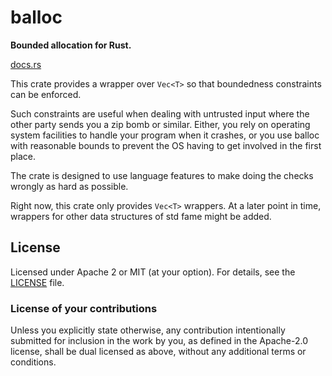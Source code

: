 # balloc

**Bounded allocation for Rust.**

[docs.rs](https://docs.rs/balloc)

This crate provides a wrapper over `Vec<T>` so that boundedness constraints can be enforced.

Such constraints are useful when dealing with untrusted input where the other party
sends you a zip bomb or similar. Either, you rely on operating system facilities to
handle your program when it crashes, or you use balloc with reasonable bounds to
prevent the OS having to get involved in the first place.

The crate is designed to use language features to make doing the checks wrongly
as hard as possible.

Right now, this crate only provides `Vec<T>` wrappers.
At a later point in time, wrappers for other data structures of std fame might be added.

## License

Licensed under Apache 2 or MIT (at your option). For details, see the [LICENSE](LICENSE) file.

### License of your contributions

Unless you explicitly state otherwise, any contribution intentionally submitted for
inclusion in the work by you, as defined in the Apache-2.0 license,
shall be dual licensed as above, without any additional terms or conditions.
